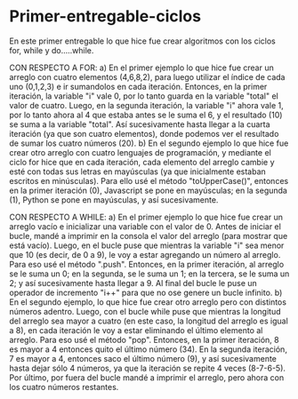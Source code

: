 # Primer-entregable-ciclos

En este primer entregable lo que hice fue crear algoritmos con los ciclos for, while y do.....while.

CON RESPECTO A FOR:
a) En el primer ejemplo lo que hice fue crear un arreglo con cuatro elementos (4,6,8,2), para luego utilizar el índice de cada uno (0,1,2,3) e ir sumandolos en cada iteración. Entonces, en la primer iteración, la variable "i" vale 0, por lo tanto guarda en la variable "total" el valor de cuatro. Luego, en la segunda iteración, la variable "i" ahora vale 1, por lo tanto ahora al 4 que estaba antes se le suma el 6, y el resultado (10) se suma a la variable "total". Así sucesivamente hasta llegar a la cuarta iteración (ya que son cuatro elementos), donde podemos ver el resultado de sumar los cuatro números (20).
b) En el segundo ejemplo lo que hice fue crear otro arreglo con cuatro lenguajes de programación, y mediante el ciclo for hice que en cada iteración, cada elemento del arreglo cambie y esté con todas sus letras en mayúsculas (ya que inicialmente estaban escritos en minúsculas). Para ello usé el método "toUpperCase()", entonces en la primer iteración (0), Javascript se pone en mayúsculas; en la segunda (1), Python se pone en mayúsculas, y así sucesivamente.


CON RESPECTO A WHILE:
a) En el primer ejemplo lo que hice fue crear un arreglo vacío e inicializar una variable con el valor de 0. Antes de iniciar el bucle, mandé a imprimir en la consola el valor del arreglo (para mostrar que está vacío). Luego, en el bucle puse que mientras la variable "i" sea menor que 10 (es decir, de 0 a 9), le voy a estar agregando un número al arreglo. Para eso usé el método ".push". Entonces, en la primer iteración, al arreglo se le suma un 0; en la segunda, se le suma un 1; en la tercera, se le suma un 2; y así sucesivamente hasta llegar a 9. Al final del bucle le puse un operador de incremento "i++" para que no ose genere un bucle infinito.
b) En el segundo ejemplo, lo que hice fue crear otro arreglo pero con distintos números adentro. Luego, con el bucle while puse que mientras la longitud del arreglo sea mayor a cuatro (en este caso, la longitud del arreglo es igual a 8), en cada iteración le voy a estar eliminando el último elemento al arreglo. Para eso usé el método "pop". Entonces, en la primer iteración, 8 es mayor a 4 entonces quito el último número (34). En la segunda iteración, 7 es mayor a 4, entonces saco el último número (9), y así sucesivamente hasta dejar sólo 4 números, ya que la iteración se repite 4 veces (8-7-6-5). Por último, por fuera del bucle mandé a imprimir el arreglo, pero ahora con los cuatro números restantes. 

